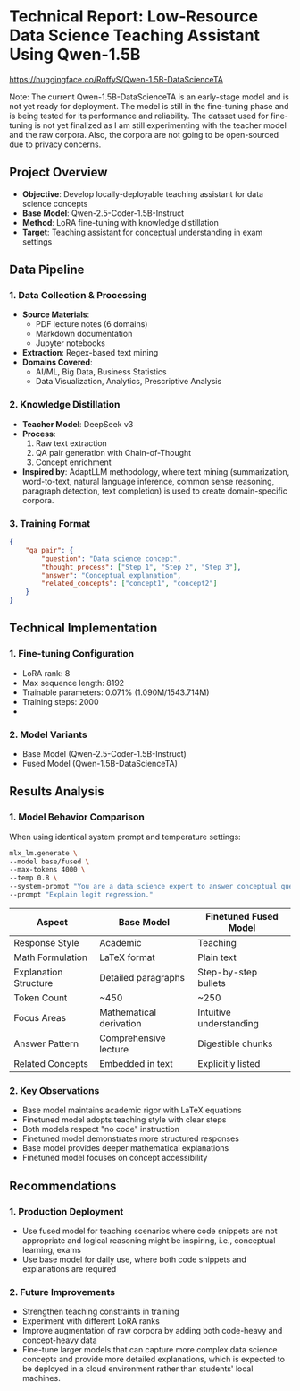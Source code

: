 # Technical Report: Low-Resource Data Science Teaching Assistant Using Qwen-1.5B
https://huggingface.co/RoffyS/Qwen-1.5B-DataScienceTA

Note: The current Qwen-1.5B-DataScienceTA is an early-stage model and is not yet ready for deployment. The model is still in the fine-tuning phase and is being tested for its performance and reliability. The dataset used for fine-tuning is not yet finalized as I am still experimenting with the teacher model and the raw corpora. Also, the corpora are not going to be open-sourced due to privacy concerns.

## Project Overview
- **Objective**: Develop locally-deployable teaching assistant for data science concepts
- **Base Model**: Qwen-2.5-Coder-1.5B-Instruct
- **Method**: LoRA fine-tuning with knowledge distillation
- **Target**: Teaching assistant for conceptual understanding in exam settings

## Data Pipeline

### 1. **Data Collection & Processing**
- **Source Materials**:
  - PDF lecture notes (6 domains)
  - Markdown documentation
  - Jupyter notebooks
- **Extraction**: Regex-based text mining
- **Domains Covered**:
  - AI/ML, Big Data, Business Statistics
  - Data Visualization, Analytics, Prescriptive Analysis

### 2. **Knowledge Distillation**
- **Teacher Model**: DeepSeek v3
- **Process**:
  1. Raw text extraction
  2. QA pair generation with Chain-of-Thought
  3. Concept enrichment
- **Inspired by**: AdaptLLM methodology, where text mining (summarization, word-to-text, natural language inference, common sense reasoning, paragraph detection, text completion) is used to create domain-specific corpora.

### 3. **Training Format**
```json
{
    "qa_pair": {
        "question": "Data science concept",
        "thought_process": ["Step 1", "Step 2", "Step 3"],
        "answer": "Conceptual explanation",
        "related_concepts": ["concept1", "concept2"]
    }
}
```

## Technical Implementation
### 1. Fine-tuning Configuration
- LoRA rank: 8
- Max sequence length: 8192
- Trainable parameters: 0.071% (1.090M/1543.714M)
- Training steps: 2000
- 
### 2. Model Variants
- Base Model (Qwen-2.5-Coder-1.5B-Instruct)
- Fused Model (Qwen-1.5B-DataScienceTA)

## Results Analysis
### 1. **Model Behavior Comparison**
When using identical system prompt and temperature settings:
```bash
mlx_lm.generate \
--model base/fused \
--max-tokens 4000 \
--temp 0.8 \
--system-prompt "You are a data science expert to answer conceptual questions. You should not generate code." \
--prompt "Explain logit regression."
```

| Aspect | Base Model | Finetuned Fused Model |
|--------|------------|----------------------|
| Response Style | Academic | Teaching |
| Math Formulation | LaTeX format | Plain text |
| Explanation Structure | Detailed paragraphs | Step-by-step bullets |
| Token Count | ~450 | ~250 |
| Focus Areas | Mathematical derivation | Intuitive understanding |
| Answer Pattern | Comprehensive lecture | Digestible chunks |
| Related Concepts | Embedded in text | Explicitly listed |

### 2. **Key Observations**
- Base model maintains academic rigor with LaTeX equations
- Finetuned model adopts teaching style with clear steps
- Both models respect "no code" instruction
- Finetuned model demonstrates more structured responses
- Base model provides deeper mathematical explanations
- Finetuned model focuses on concept accessibility

## Recommendations

### 1. **Production Deployment**
- Use fused model for teaching scenarios where code snippets are not appropriate and logical reasoning might be inspiring, i.e., conceptual learning, exams
- Use base model for daily use, where both code snippets and explanations are required

### 2. **Future Improvements**
- Strengthen teaching constraints in training
- Experiment with different LoRA ranks
- Improve augmentation of raw corpora by adding both code-heavy and concept-heavy data
- Fine-tune larger models that can capture more complex data science concepts and provide more detailed explanations, which is expected to be deployed in a cloud environment rather than students' local machines.
